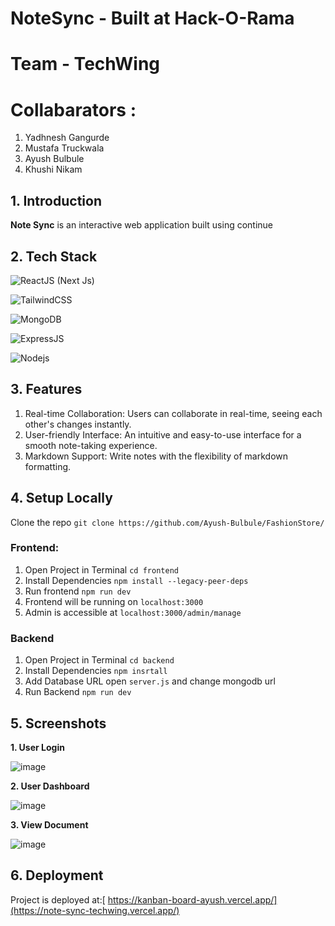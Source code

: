 # NoteSync - Built at Hack-O-Rama 
# Team - TechWing
# Collabarators :
  
   1. Yadhnesh Gangurde
   2. Mustafa Truckwala
   3. Ayush Bulbule
   4. Khushi Nikam

## 1. Introduction

**Note Sync** is an interactive web application built using continue

## 2. Tech Stack
![ReactJS](https://img.shields.io/badge/React-20232A?style=for-the-badge&logo=react&logoColor=61DAFB) (Next Js)

![TailwindCSS](https://img.shields.io/badge/Tailwind_CSS-38B2AC?style=for-the-badge&logo=tailwind-css&logoColor=white)

![MongoDB](https://img.shields.io/badge/MongoDB-4EA94B?style=for-the-badge&logo=mongodb&logoColor=white) 

![ExpressJS](https://img.shields.io/badge/Express.js-404D59?style=for-the-badge) 

![Nodejs](https://img.shields.io/badge/Node.js-43853D?style=for-the-badge&logo=node.js&logoColor=white)

## 3. Features

1. Real-time Collaboration: Users can collaborate in real-time, seeing each other's changes instantly.
2. User-friendly Interface: An intuitive and easy-to-use interface for a smooth note-taking experience.
3. Markdown Support: Write notes with the flexibility of markdown formatting.
## 4. Setup Locally

Clone the repo `git clone https://github.com/Ayush-Bulbule/FashionStore/`
### Frontend:
1. Open Project in Terminal `cd frontend`
2. Install Dependencies `npm install --legacy-peer-deps`
3. Run frontend `npm run dev`
4. Frontend will be running on `localhost:3000`
5. Admin is accessible at `localhost:3000/admin/manage`

### Backend
1. Open Project in Terminal `cd backend`
2. Install Dependencies `npm insrtall`
3. Add Database URL open `server.js` and change mongodb url
4. Run Backend `npm run dev`



## 5. Screenshots

   
  **1. User Login**

   ![image](https://github.com/Ayush-Bulbule/Hack-O-Rama/assets/111428696/6b1e1a39-dcd4-4292-9b20-0ef74c54bc22)


   **2. User Dashboard**

   ![image](https://github.com/Ayush-Bulbule/Hack-O-Rama/assets/111428696/21c18fc7-6787-4448-858d-2dd4aaf10baf)


   **3. View Document**

   ![image](https://github.com/Ayush-Bulbule/Hack-O-Rama/assets/111428696/b86c44db-ef0f-4475-bc62-714f1f99e82b)





## 6. Deployment
Project is deployed at:[ https://kanban-board-ayush.vercel.app/](https://note-sync-techwing.vercel.app/) 

